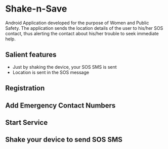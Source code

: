# Shake-n-Save
Android Application developed for the purpose of Women and Public Safety. The application sends the location details of the user to his/her SOS contact, thus alerting the contact about his/her trouble to seek immediate help.

## Salient features
- Just by shaking the device, your SOS SMS is sent 
- Location is sent in the SOS message


## Registration
## Add Emergency Contact Numbers

## Start Service

## Shake your device to send SOS SMS

## 
